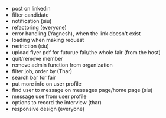 - post on linkedin
- filter candidate
- notification (siu)
- refactoring (everyone)
- error handling (Yagnesh), when the link doesn't exist
- loading when making request
- restriction (siu)
- upload flyer pdf for futurue fair/the whole fair (from the host)
- quit/remove member
- remove admin function from organization
- filter job, order by (Thar)
- search bar for fair
- put more info on user profile
- find user to message on messages page/home page (siu)
- message use from user profile
- options to record the interview (thar)
- responsive design (everyone)